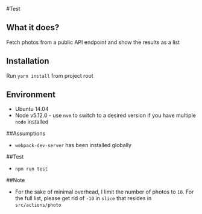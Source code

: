 #Test

## What it does?
Fetch photos from a public API endpoint and show the results as a list

## Installation
Run `yarn install` from project root

## Environment
* Ubuntu 14.04
* Node v5.12.0 - use `nvm` to switch to a desired version if you have multiple `node` installed

##Assumptions
* `webpack-dev-server` has been installed globally

##Test
* `npm run test`

##Note
* For the sake of minimal overhead, I limit the number of photos to `10`. For the full list, please get rid of `-10` in `slice` that resides in `src/actions/photo`
